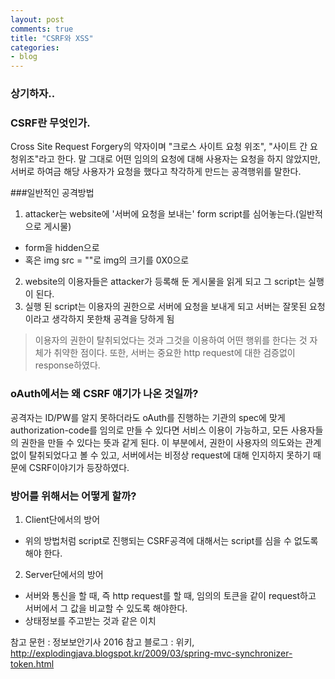 ```yaml
---
layout: post
comments: true
title: "CSRF와 XSS"
categories:
- blog
---
```


### 상기하자..

### CSRF란 무엇인가.
Cross Site Request Forgery의 약자이며 "크로스 사이트 요청 위조", "사이트 간 요청위조"라고 한다.
말 그대로 어떤 임의의 요청에 대해 사용자는 요청을 하지 않았지만, 서버로 하여금 해당 사용자가 요청을 했다고 착각하게 만드는 공격행위를 말한다.


###일반적인 공격방법
1. attacker는 website에 '서버에 요청을 보내는' form script를 심어놓는다.(일반적으로 게시물)
 - form을 hidden으로
 - 혹은 img src = ""로 img의 크기를 0X0으로
2. website의 이용자들은 attacker가 등록해 둔 게시물을 읽게 되고 그 script는 실행이 된다.
3. 실행 된 script는 이용자의 권한으로 서버에 요청을 보내게 되고 서버는 잘못된 요청이라고 생각하지 못한채 공격을 당하게 됨

> 이용자의 권한이 탈취되었다는 것과 그것을 이용하여 어떤 행위를 한다는 것 자체가 취약한 점이다.
> 또한, 서버는 중요한 http request에 대한 검증없이 response하였다.


### oAuth에서는 왜 CSRF 얘기가 나온 것일까?
 공격자는 ID/PW를 알지 못하더라도 oAuth를 진행하는 기관의 spec에 맞게 authorization-code를 임의로 만들 수 있다면 서비스 이용이 가능하고, 모든 사용자들의 권한을 만들 수 있다는 뜻과 같게 된다.
이 부분에서, 권한이 사용자의 의도와는 관계없이 탈취되었다고 볼 수 있고, 서버에서는 비정상 request에 대해 인지하지 못하기 때문에 CSRF이야기가 등장하였다.


### 방어를 위해서는 어떻게 할까?
1. Client단에서의 방어
 - 위의 방법처럼 script로 진행되는 CSRF공격에 대해서는 script를 심을 수 없도록 해야 한다.
2. Server단에서의 방어
 - 서버와 통신을 할 때, 즉 http request를 할 때, 임의의 토큰을 같이 request하고 서버에서 그 값을 비교할 수 있도록 해야한다.
 - 상태정보를 주고받는 것과 같은 이치


참고 문헌 : 정보보안기사 2016
참고 블로그 : 위키, http://explodingjava.blogspot.kr/2009/03/spring-mvc-synchronizer-token.html